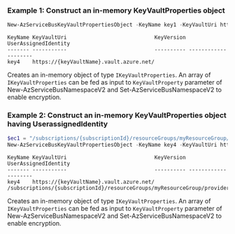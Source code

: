 ### Example 1: Construct an in-memory KeyVaultProperties object
```powershell
New-AzServiceBusKeyVaultPropertiesObject -KeyName key1 -KeyVaultUri https://{keyVaultName}.vault.azure.net/
```
```Output
KeyName KeyVaultUri                            KeyVersion UserAssignedIdentity
------- -----------                            ---------- --------------------
key4    https://{keyVaultName}.vault.azure.net/
```
Creates an in-memory object of type `IKeyVaultProperties`. An array of `IKeyVaultProperties` can be fed as 
input to `KeyVaultProperty` parameter of New-AzServiceBusNamespaceV2 and Set-AzServiceBusNamespaceV2 to enable encryption.

### Example 2: Construct an in-memory KeyVaultProperties object having UserassignedIdentity
```powershell
$ec1 = "/subscriptions/{subscriptionId}/resourceGroups/myResourceGroup/providers/Microsoft.ManagedIdentity/userAssignedIdentities/myFirstIdentity"
New-AzServiceBusKeyVaultPropertiesObject -KeyName key4 -KeyVaultUri https://{keyVaultName}.vault.azure.net/ -UserAssignedIdentity $ec1
```
```Output
KeyName KeyVaultUri                            KeyVersion UserAssignedIdentity
------- -----------                            ---------- --------------------
key4    https://{keyVaultName}.vault.azure.net/           /subscriptions/{subscriptionId}/resourceGroups/myResourceGroup/providers/Microsoft.ManagedIdentity/userAssignedIdentities/myFirstIdentity
```
Creates an in-memory object of type `IKeyVaultProperties`. An array of `IKeyVaultProperties` can be fed as 
input to `KeyVaultProperty` parameter of New-AzServiceBusNamespaceV2 and Set-AzServiceBusNamespaceV2 to enable encryption.

